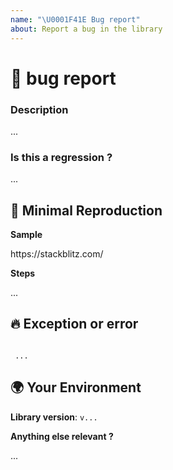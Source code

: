 ```yaml
---
name: "\U0001F41E Bug report"
about: Report a bug in the library
---
```

<!--
    Please search open and closed issues before submitting a new one.
    Existing issues often contain information about workarounds, resolution or progress updates.
-->

# 🐞 bug report

### Description
<!-- A clear and concise description of the problem. -->

<!-- ✍️--> ...


### Is this a regression ?
<!-- Did this behavior use to work in the previous version ? -->

<!-- ✍️--> ...


## 🔬 Minimal Reproduction
<!--
    Issues that don't have enough info and can't be reproduced will be closed.

    You can read more about issue submission guidelines here:
    https://github.com/DSI-HUG/ngx-app-updater/blob/master/CONTRIBUTING.md#submit-issue
-->

**Sample**
<!-- Please create and share minimal reproduction of the issue. -->

<!-- ✍️--> https://stackblitz.com/

**Steps**
<!-- If applicable please list the steps to take to reproduce the issue. -->

<!-- ✍️--> ...


## 🔥 Exception or error
<!-- If the issue is accompanied by an exception or an error, please share it below: -->

<pre><code>
<!-- ✍️--> ...
</code></pre>


## 🌍 Your Environment

**Library version**: <!-- ✍️--> `v...`

**Anything else relevant ?**
<!--
    Is this a browser specific issue ?
    Do any of these matter: operating system, IDE, package manager, HTTP server, ... ?
    If so, please mention it below.
-->

<!-- ✍️--> ...
